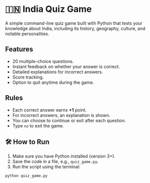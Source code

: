 # 🇮🇳 India Quiz Game 

A simple command-line quiz game built with Python that tests your knowledge about India, including its history, geography, culture, and notable personalities.

##  Features

- 20 multiple-choice questions.
- Instant feedback on whether your answer is correct.
- Detailed explanations for incorrect answers.
- Score tracking.
- Option to quit anytime during the game.

##  Rules

- Each correct answer earns **+1** point.
- For incorrect answers, an explanation is shown.
- You can choose to continue or exit after each question.
- Type `no` to exit the game.

## 🛠 How to Run

1. Make sure you have Python installed (version 3+).
2. Save the code in a file, e.g., `quiz_game.py`.
3. Run the script using the terminal:

```bash
python quiz_game.py
